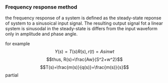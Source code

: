 ### Frequency response method

the frequency response of a system is defined as the steady-state reponse of system to a sinusoical input signal. The resulting output signal fot a linear system is sinusodal in the steady-state is differs from the input waveform only in amplitude and phase angle.

for example
$$Y(s)=T(s)R(s),r(t)=Asinwt$$
$$thus, R(s)=\frac{Aw}{S^2+w^2}$$
$$T(s)=\frac{m(s)}{q(s)}=\frac{m(s)}{s}$$
partial 
